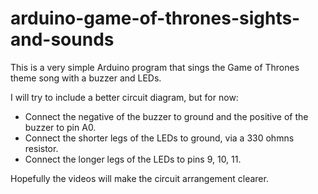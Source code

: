 # arduino-game-of-thrones-sights-and-sounds

This is a very simple Arduino program that sings the Game of Thrones theme song with a buzzer and LEDs.

I will try to include a better circuit diagram, but for now:
* Connect the negative of the buzzer to ground and the positive of the buzzer to pin A0.
* Connect the shorter legs of the LEDs to ground, via a 330 ohmns resistor.
* Connect the longer legs of the LEDs to pins 9, 10, 11.

Hopefully the videos will make the circuit arrangement clearer.
